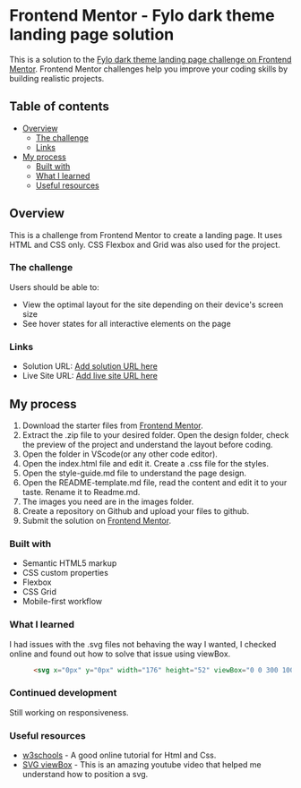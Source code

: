 # Frontend Mentor - Fylo dark theme landing page solution

This is a solution to the [Fylo dark theme landing page challenge on Frontend Mentor](https://www.frontendmentor.io/challenges/fylo-dark-theme-landing-page-5ca5f2d21e82137ec91a50fd). Frontend Mentor challenges help you improve your coding skills by building realistic projects. 

## Table of contents
- [Overview](#overview)
  - [The challenge](#the-challenge)
  - [Links](#links)
- [My process](#my-process)
  - [Built with](#built-with)
  - [What I learned](#what-i-learned)
  - [Useful resources](#useful-resources)



## Overview
  This is a challenge from Frontend Mentor to create a landing page. It uses HTML and CSS only. CSS Flexbox and Grid was also used for the project.
### The challenge

Users should be able to:

- View the optimal layout for the site depending on their device's screen size
- See hover states for all interactive elements on the page



### Links

- Solution URL: [Add solution URL here](https://your-solution-url.com)
- Live Site URL: [Add live site URL here](https://your-live-site-url.com)

## My process
  1. Download the starter files from [Frontend Mentor](https://www.frontendmentor.io/challenges/fylo-dark-theme-landing-page-5ca5f2d21e82137ec91a50fd).
  2. Extract the .zip file to your desired folder. Open the design folder, check the preview of the project and understand the layout before coding. 
  3. Open the folder in VScode(or any other code editor).
  4. Open the index.html file and edit it. Create a .css file for the styles.
  5. Open the style-guide.md file to understand the page design.
  6. Open the README-template.md file, read the content and edit it to your taste. Rename it to Readme.md.
  7. The images you need are in the images folder.
  8. Create a repository on Github and upload your files to github.
  9. Submit the solution on  [Frontend Mentor](https://www.frontendmentor.io/challenges/fylo-dark-theme-landing-page-5ca5f2d21e82137ec91a50fd/hub/flyo-dark-theme-landing-page-IWB7pfPrE/edit). 

### Built with

- Semantic HTML5 markup
- CSS custom properties
- Flexbox
- CSS Grid
- Mobile-first workflow

### What I learned

 I had issues with the .svg files not behaving the way I wanted, I checked online and found out how to solve that issue using viewBox.
```html
      <svg x="0px" y="0px" width="176" height="52" viewBox="0 0 300 100" xmlns=""><g fill="#FFF" fill-rule="evenodd"><path d=""/></g></svg>

```

### Continued development
  Still working on responsiveness.



### Useful resources

- [w3schools](https://www.w3schools.com) - A good online tutorial for Html and Css.
- [SVG viewBox](https://youtu.be/ciMsVVyv30g) - This is an amazing youtube video that helped me understand how to position a svg.



